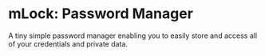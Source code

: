 # mLock: Password Manager
A tiny simple password manager enabling you to easily store and access all of your credentials and private data.
